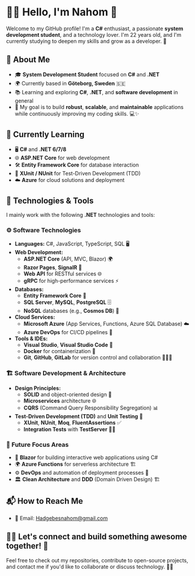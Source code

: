 # 👨‍💻 Hello, I'm Nahom 👋

Welcome to my GitHub profile! I'm a **C#** enthusiast, a passionate **system development student**, and a technology lover. I'm 22 years old, and I'm currently studying to deepen my skills and grow as a developer. 🚀

## 🚀 About Me
- 🎓 **System Development Student** focused on **C#** and **.NET**
- 🌍 Currently based in **Göteborg, Sweden** 🇸🇪
- 📚 Learning and exploring **C#**, **.NET**, and **software development** in general
- 🎯 My goal is to build **robust**, **scalable**, and **maintainable** applications while continuously improving my coding skills. 💻✨


## 🌱 Currently Learning
- 🖥️ **C#** and **.NET 6/7/8**
- 🌐 **ASP.NET Core** for web development
- 🛠️ **Entity Framework Core** for database interaction
- 🧪 **XUnit / NUnit** for Test-Driven Development (TDD)
- ☁️ **Azure** for cloud solutions and deployment

## 🔧 Technologies & Tools
I mainly work with the following **.NET** technologies and tools:

### ⚙️ Software Technologies
- **Languages:** C#, JavaScript, TypeScript, SQL 🖥️
- **Web Development:** 
  - **ASP.NET Core** (API, MVC, Blazor) 🌍
  - **Razor Pages**, **SignalR** 🔗
  - **Web API** for RESTful services 🌐
  - **gRPC** for high-performance services ⚡
- **Databases:**
  - **Entity Framework Core** 💾
  - **SQL Server**, **MySQL**, **PostgreSQL** 🗄️
  - **NoSQL** databases (e.g., **Cosmos DB**) 🔎
- **Cloud Services:**
  - **Microsoft Azure** (App Services, Functions, Azure SQL Database) ☁️
  - **Azure DevOps** for CI/CD pipelines 🔄
- **Tools & IDEs:**
  - **Visual Studio**, **Visual Studio Code** 🔧
  - **Docker** for containerization 🐳
  - **Git**, **GitHub**, **GitLab** for version control and collaboration 🧑‍🤝‍🧑

### 🏗️ Software Development & Architecture
- **Design Principles:**
  - **SOLID** and object-oriented design 🧩
  - **Microservices** architecture 🌐
  - **CQRS** (Command Query Responsibility Segregation) 📊
- **Test-Driven Development (TDD)** and **Unit Testing** 🧪
  - **XUnit**, **NUnit**, **Moq**, **FluentAssertions** ✅
  - **Integration Tests** with **TestServer** 🧑‍💻

### 🎯 Future Focus Areas
- 🌟 **Blazor** for building interactive web applications using C#
- 🌍 **Azure Functions** for serverless architecture 🏗️
- ⚙️ **DevOps** and automation of deployment processes 🔄
- 🏛️ **Clean Architecture** and **DDD** (Domain Driven Design) 🏗️


## 📬 How to Reach Me
- 📧 Email: Hadgebesnahom@gmail.com

## 🧑‍💻 Let's connect and build something awesome together! 🤝
Feel free to check out my repositories, contribute to open-source projects, and contact me if you'd like to collaborate or discuss technology. 🌱💡



